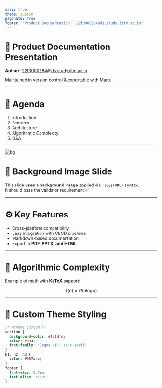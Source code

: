 ```yaml
---
marp: true
theme: custom
paginate: true
footer: "Product Documentation | 22f3000284@ds.study.iitm.ac.in"
---
```


<!-- _class: lead -->

# 🚀 Product Documentation Presentation

**Author:** 22f3000284@ds.study.iitm.ac.in  

Maintained in version control & exportable with Marp.

---

# 📖 Agenda

1. Introduction  
2. Features  
3. Architecture  
4. Algorithmic Complexity  
5. Q&A  

---

![bg](https://picsum.photos/1600/900)

# 🌄 Background Image Slide

This slide **uses a background image** applied via `![bg](URL)` syntax.  
It should pass the validator requirement ✅

---

# ⚙️ Key Features

- Cross-platform compatibility  
- Easy integration with CI/CD pipelines  
- Markdown-based documentation  
- Export to **PDF, PPTX, and HTML**  

---

# 📐 Algorithmic Complexity

Example of math with **KaTeX** support:

$$
T(n) = O(n \log n)
$$

---

# 🎨 Custom Theme Styling

```css
/* @theme custom */
section {
  background-color: #fdfdfd;
  color: #333;
  font-family: "Segoe UI", sans-serif;
}
h1, h2, h3 {
  color: #007acc;
}
footer {
  font-size: 0.7em;
  text-align: right;
}

